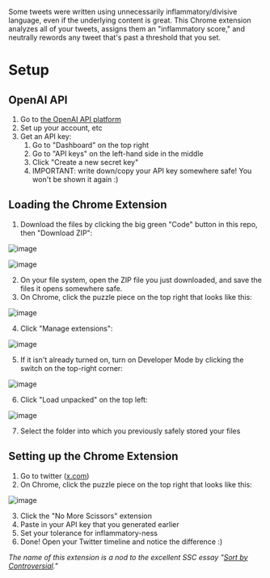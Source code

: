Some tweets were written using unnecessarily inflammatory/divisive language, even if the underlying content is great. This Chrome extension analyzes all of your tweets, assigns them an "inflammatory score," and neutrally rewords any tweet that's past a threshold that you set.

# Setup
## OpenAI API

1. Go to [the OpenAI API platform](https://platform.openai.com/)
2. Set up your account, etc
3. Get an API key:
   1. Go to "Dashboard" on the top right
   2. Go to "API keys" on the left-hand side in the middle
   3. Click "Create a new secret key"
   4. IMPORTANT: write down/copy your API key somewhere safe! You won't be shown it again :)

## Loading the Chrome Extension
1. Download the files by clicking the big green "Code" button in this repo, then "Download ZIP":

![image](https://github.com/user-attachments/assets/5a91248c-862c-45af-86d3-ec0791174b6d)

![image](https://github.com/user-attachments/assets/91da7aba-9dbf-4963-a1f7-727143465321)

2. On your file system, open the ZIP file you just downloaded, and save the files it opens somewhere safe.
3. On Chrome, click the puzzle piece on the top right that looks like this:

![image](https://github.com/user-attachments/assets/87c21556-c5e7-4e86-acaa-e4203dc35a1a)

4. Click "Manage extensions":

![image](https://github.com/user-attachments/assets/6a201e06-bbc5-4f5a-adc5-8c308b99769f)

5. If it isn't already turned on, turn on Developer Mode by clicking the switch on the top-right corner:

![image](https://github.com/user-attachments/assets/ce82db75-e8af-4cb1-8d3c-0712a1adb084)

6. Click "Load unpacked" on the top left:

![image](https://github.com/user-attachments/assets/103202e3-c568-4ebe-9eed-562618e23591)

7. Select the folder into which you previously safely stored your files

## Setting up the Chrome Extension
1. Go to twitter ([x.com](https://x.com))
2. On Chrome, click the puzzle piece on the top right that looks like this:

![image](https://github.com/user-attachments/assets/87c21556-c5e7-4e86-acaa-e4203dc35a1a)

3. Click the "No More Scissors" extension
4. Paste in your API key that you generated earlier
5. Set your tolerance for inflammatory-ness
6. Done! Open your Twitter timeline and notice the difference :)

_The name of this extension is a nod to the excellent SSC essay "[Sort by Controversial](https://slatestarcodex.com/2018/10/30/sort-by-controversial/)."_
